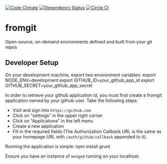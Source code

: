 [![Code Climate](https://codeclimate.com/github/OpenWhere/fromgit/badges/gpa.svg)](https://codeclimate.com/github/OpenWhere/fromgit)
[![Dependency Status](https://david-dm.org/openwhere/fromgit.svg)](https://david-dm.org/openwhere/fromgit)
[![Circle CI](https://circleci.com/gh/OpenWhere/fromgit/tree/master.svg?style=shield)](https://circleci.com/gh/OpenWhere/fromgit/tree/master)

# fromgit
Open-source, on-demand environments defined and built from your git repos

## Developer Setup
On your development machine, export two environment variables:
    export NODE_ENV=development
    export GITHUB_ID=your_github_app_id
    export GITHUB_SECRET=your_github_app_secret

In order to retrieve your github application id, you must first create a fromgit
application owned by your github user.  Take the following steps:

+ Visit and sign into `https://github.com`
+ Click on "settings" in the upper right corner
+ Click on "Applications" in the left menu
+ Create a new application
+ Fill in the required fields (The Authorization Callback URL is the same as your homepage URL with `/auth/github/callback` appended to it).

Running the application is simple:
    npm install
    grunt

Ensure you have an instance of `mongod` running on your localhost.
